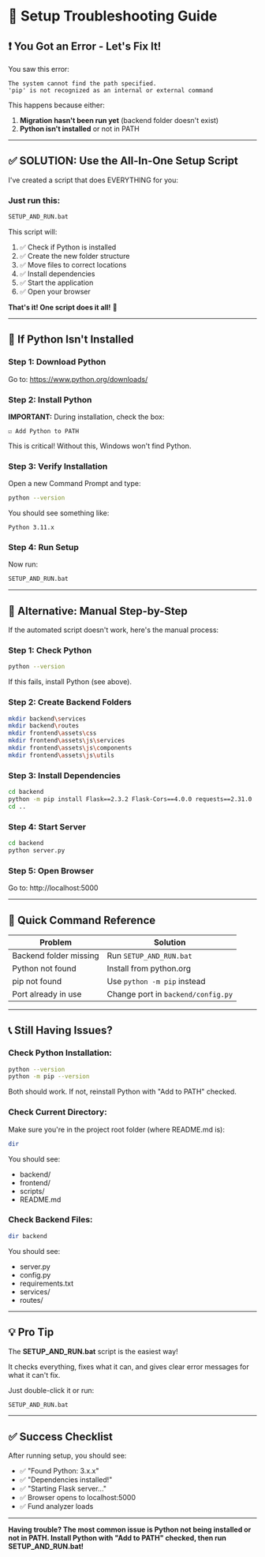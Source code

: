 # 🔧 Setup Troubleshooting Guide

## ❗ You Got an Error - Let's Fix It!

You saw this error:
```
The system cannot find the path specified.
'pip' is not recognized as an internal or external command
```

This happens because either:
1. **Migration hasn't been run yet** (backend folder doesn't exist)
2. **Python isn't installed** or not in PATH

---

## ✅ SOLUTION: Use the All-In-One Setup Script

I've created a script that does EVERYTHING for you:

### Just run this:
```bash
SETUP_AND_RUN.bat
```

This script will:
1. ✅ Check if Python is installed
2. ✅ Create the new folder structure
3. ✅ Move files to correct locations
4. ✅ Install dependencies
5. ✅ Start the application
6. ✅ Open your browser

**That's it! One script does it all!** 🎉

---

## 🐍 If Python Isn't Installed

### Step 1: Download Python
Go to: https://www.python.org/downloads/

### Step 2: Install Python
**IMPORTANT:** During installation, check the box:
```
☑️ Add Python to PATH
```

This is critical! Without this, Windows won't find Python.

### Step 3: Verify Installation
Open a new Command Prompt and type:
```bash
python --version
```

You should see something like:
```
Python 3.11.x
```

### Step 4: Run Setup
Now run:
```bash
SETUP_AND_RUN.bat
```

---

## 📁 Alternative: Manual Step-by-Step

If the automated script doesn't work, here's the manual process:

### Step 1: Check Python
```bash
python --version
```

If this fails, install Python (see above).

### Step 2: Create Backend Folders
```bash
mkdir backend\services
mkdir backend\routes
mkdir frontend\assets\css
mkdir frontend\assets\js\services
mkdir frontend\assets\js\components
mkdir frontend\assets\js\utils
```

### Step 3: Install Dependencies
```bash
cd backend
python -m pip install Flask==2.3.2 Flask-Cors==4.0.0 requests==2.31.0
cd ..
```

### Step 4: Start Server
```bash
cd backend
python server.py
```

### Step 5: Open Browser
Go to: http://localhost:5000

---

## 🚀 Quick Command Reference

| Problem | Solution |
|---------|----------|
| Backend folder missing | Run `SETUP_AND_RUN.bat` |
| Python not found | Install from python.org |
| pip not found | Use `python -m pip` instead |
| Port already in use | Change port in `backend/config.py` |

---

## 📞 Still Having Issues?

### Check Python Installation:
```bash
python --version
python -m pip --version
```

Both should work. If not, reinstall Python with "Add to PATH" checked.

### Check Current Directory:
Make sure you're in the project root folder (where README.md is):
```bash
dir
```

You should see:
- backend/
- frontend/
- scripts/
- README.md

### Check Backend Files:
```bash
dir backend
```

You should see:
- server.py
- config.py
- requirements.txt
- services/
- routes/

---

## 💡 Pro Tip

The **SETUP_AND_RUN.bat** script is the easiest way!

It checks everything, fixes what it can, and gives clear error messages for what it can't fix.

Just double-click it or run:
```bash
SETUP_AND_RUN.bat
```

---

## ✅ Success Checklist

After running setup, you should see:
- ✅ "Found Python: 3.x.x"
- ✅ "Dependencies installed!"
- ✅ "Starting Flask server..."
- ✅ Browser opens to localhost:5000
- ✅ Fund analyzer loads

---

**Having trouble? The most common issue is Python not being installed or not in PATH. Install Python with "Add to PATH" checked, then run SETUP_AND_RUN.bat!**

